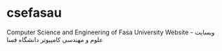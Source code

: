 # csefasau
Computer Science and Engineering of Fasa University Website - وبسایت علوم و مهندسی کامپیوتر دانشگاه فسا 
